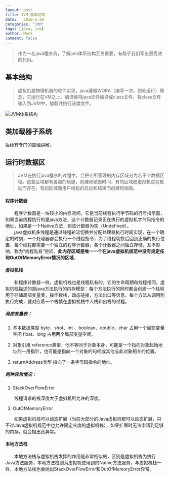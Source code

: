 ```yaml
---
layout: post
title: JVM-基本结构
date:   2016-5-30
categories: "JVM"
tags: [java, jvm]
author: Mark
comment: false
---
```


> 作为一名java程序员，了解jvm体系结构至关重要，有助于我们写出更高效的代码。

## 基本结构

> 虚拟机是物理机器的软件实现，java遵循WORA（编写一次，到处运行）理念，它运行在VM之上。编译器将java文件编译成class文件，将class文件输入到JVM中，加载并执行该类文件。

![JVM体系结构][1]

## 类加载器子系统
后续有专门的篇幅讲解。
## 运行时数据区
> JVM在执行java程序的过程中，会把它所管理的内存区域分为若干个数据区域。这些区域都有各自的用途，创建和销毁时间，有的区域随虚拟机进程启动而存在，有的区域随用户线程的启动和结束而创建和销毁。

#### 程序计数器
　　程序计数器是一块较小的内存空间，它是当前线程执行字节码的行号指示器，如果当前线程执行的是java方法，这个计数器记录正在执行的虚拟机字节码指令的地址，如果是一个Native方法，则该计数器为空（Undefined）。<br />
　　java虚拟机多线程是通过线程轮流切换并分配处理器执行时间实现，在一个确定的时刻，一个处理器都会执行一个线程指令，为了线程切换后回到正确的执行位置，每个线程都需要一个独立的程序计数器，各个计数器之间独立存储，互不影响，称为“线程私有”空间，**此内存区域是唯一一个在java虚拟机规范中没有规定任何OutOfMemoryError情况的区域**。

#### 虚拟机栈
　　和程序计数器一样，虚拟机栈也是线程私有的，它的生命周期和线程相同。虚拟机栈描述的是java方法执行的内存模型：每个方法执行的同时都会创建一个栈帧用于存储局部变量表，操作数栈，动态链接，方法出口等信息。每个方法从调用到执行完成，就对应着一个栈帧在虚拟机栈中入栈和出栈的过程。
##### 局部变量表：
1. 基本数据类型
byte、shot、int 、boolean、double、char 占用一个局部变量空间 float、long 占用两个局部变量空间。

2. 对象引用
reference类型，他不等同于对象本身，可能是一个指向对象起始地址的一用指针，也可能是指向一个对象的句柄或其他与此对象相关的位置。

3. returnAddress类型
指向了一条字节码指令的地址。

##### 两种异常情况：
1. StackOverFlowError 

　　线程请求的栈深度大于虚拟机所允许的深度。

2. OutOfMemoryError 

　　如果虚拟机栈可以动态扩展（当前大部分的Java虚拟机都可以动态扩展，只不过Java虚拟机规范中也允许固定长度的虚拟机栈），如果扩展时无法申请到足够的内存，就会抛出此异常。


 #### 本地方法栈
 　　本地方法栈与虚拟机栈发挥的作用是非常相似的，区别是虚拟机栈为执行Java方法服务，本地方法栈则为虚拟机使用到的Native方法服务，与虚拟机栈一样，本地方法栈也会抛出StackOverFlowError和OutOfMemoryError异常。


  [1]: http://www.javainterviewpoint.com/wp-content/uploads/2016/01/JVM-Architecture.png